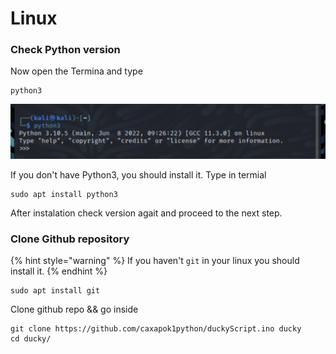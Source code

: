 # Linux

### Check Python version

Now open the Termina and type

```shell
python3
```

![](<../.gitbook/assets/изображение (1).png>)

If you don't have Python3, you should install it. Type in termial&#x20;

```
sudo apt install python3
```

After instalation check version agait and proceed to the next step.

### Clone Github repository

{% hint style="warning" %}
If you haven't `git` in your linux you should install it.
{% endhint %}

```
sudo apt install git
```

Clone github repo && go inside

```
git clone https://github.com/caxapok1python/duckyScript.ino ducky
cd ducky/
```

